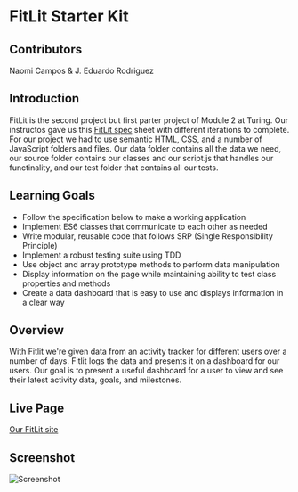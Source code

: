# FitLit Starter Kit 

## Contributors
Naomi Campos & 
J. Eduardo Rodriguez

## Introduction
FitLit is the second project but first parter project of Module 2 at Turing. Our instructos gave us this [FitLit spec](http://frontend.turing.io/projects/fitlit.html) sheet with different iterations to complete. For our project we had to use semantic HTML, CSS, and a number of JavaScript folders and files. Our data folder contains all the data we need, our source folder contains our classes and our script.js that handles our functinality, and our test folder that contains all our tests.

## Learning Goals
* Follow the specification below to make a working application
* Implement ES6 classes that communicate to each other as needed
* Write modular, reusable code that follows SRP (Single Responsibility Principle)
* Implement a robust testing suite using TDD
* Use object and array prototype methods to perform data manipulation
* Display information on the page while maintaining ability to test class properties and methods
* Create a data dashboard that is easy to use and displays information in a clear way

## Overview
With Fitlit we're given data from an activity tracker for different users over a number of days. Fitlit logs the data and presents it on a dashboard for our users. Our goal is to present a useful dashboard for a user to view and see their latest activity data, goals, and milestones.

## Live Page
[Our FitLit site](https://jeduardorjx.github.io/fitlit/src/index.html)

## Screenshot
![Screenshot](https://i.ibb.co/4JSG6L6/fitlit.png)
